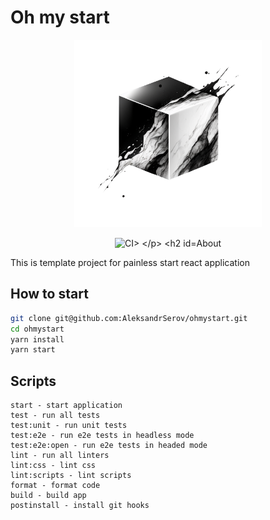 <h1>Oh my start</h1>
<p align="center">
<img src="./logo.png" width="300" alt="Logo" />
</p>
<p align="center">
<img src="https://github.com/AleksandrSerov/ohmystart/actions/workflows/ci.yml/badge.svg" alt="CI>
</p>

## About

This is template project for painless start react application

## How to start

```bash
git clone git@github.com:AleksandrSerov/ohmystart.git
cd ohmystart
yarn install
yarn start
```

## Scripts

```
start - start application
test - run all tests
test:unit - run unit tests
test:e2e - run e2e tests in headless mode
test:e2e:open - run e2e tests in headed mode
lint - run all linters
lint:css - lint css
lint:scripts - lint scripts
format - format code
build - build app
postinstall - install git hooks
```
